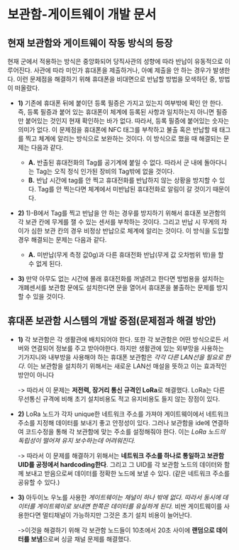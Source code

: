 # 보관함-게이트웨이 개발 문서
## 현재 보관함와 게이트웨이 작동 방식의 등장
현재 군에서 적용하는 방식은 중앙화되어 당직사관의 성향에 따라 반납이 유동적으로 이루어진다. 사관에 따라 미인가 휴대폰을 제출하거나, 아예 제출을 안 하는 경우가 발생한다. 
이런 문제점을 해결하기 위해 휴대폰을 비대면으로 반납할 방법을 모색하던 중, 방법이 떠올랐다.

- **1)**	기존에 휴대폰 뒤에 붙이던 등록 필증은 가지고 있는지 여부밖에 확인 안 한다. 즉, 등록 필증과 붙어 있는 휴대폰이 체계에 등록된 사항과 일치하는지 아니면 필증만 붙어있는 것인지 현재 확인하는 바가 없다. 따라서, 등록 필증에 붙어있는 숫자는 의미가 없다. 이 문제점을 휴대폰에 NFC 태그를 부착하고 불출 혹은 반납할 때 태그를 찍고 체계에 알리는 방식으로 보완하는 것이다. 이 방식으로 했을 때 해결되는 문제는 다음과 같다.
  
    - **A.**	반출된 휴대전화의 Tag를 공기계에 붙일 수 없다. 따라서 군 내에 돌아다니는 Tag는 오직 정식 인가된 장비의 Tag밖에 없을 것이다.
    - **B.**	반납 시간에 tag를 안 찍고 휴대전화를 반납하지 않는 상황을 방지할 수 있다. Tag를 안 찍는다면 체계에서 미반납된 휴대전화로 알림이 갈 것이기 때문이다.
    
- **2)**	1)-B에서 Tag를 찍고 반납을 안 하는 경우를 방지하기 위해서 휴대폰 보관함의 각 보관 칸에 무게를 잴 수 있는 센서를 부착하는 것이다. 그리고 반납 시 무게의 차이가 심한 보관 칸의 경우 비정상 반납으로 체계에 알리는 것이다. 이 방식을 도입할 경우 해결되는 문제는 다음과 같다.
  
   - **A.**	미반납(무게 측정 값0g)과 다른 휴대전화 반납(무게 값 오차범위 밖)을 할 수 없게 된다.
    
- **3)**	만약 아무도 없는 시간에 몰래 휴대전화를 꺼낼려고 한다면 방범용을 설치하는 개폐센서를 보관함 문에도 설치한다면 문을 열어서 휴대폰을 불출하는 문제를 방지할 수 있을 것이다.
 
## 휴대폰 보관함 시스템의 개발 중점(문제점과 해결 방안)
- **1)**	각 보관함은 각 생활관에 배치되어야 한다. 또한 각 보관함은 어떤 방식으로든 서버와 연결되어 정보를 주고 받아야한다. 하지만 생활관에 있는 외부망을 사용하는 기가지니와 내부방을 사용해야 하는 휴대폰 보관함은 *각각 다른 LAN선을 필요로 한다*. 이는 보관함을 설치하기 위해서는 새로운 LAN선 매설을 뜻하고 이는 효과적인 방안이 아니다

    -> 따라서 이 문제는 **저전력, 장거리 통신 규격인 LoRa**로 해결했다. LoRa는 다른 무선통신 규격에 비해 초기 설치비용도 적고 유지비용도 들지 않는 장점이 있다.
 
- **2)**	LoRa 노드가 각자 unique한 네트워크 주소를 가져야 게이트웨이에서 네트워크 주소를 지정해 데이터를 보내기 좋고 안정성이 있다. 그러나 보관함을 ide에 연결하여 코드수정을 통해 각 보관함에 맞는 주소를 설정해줘야 한다. 이는 *LoRa 노드의 독립성이 떨어져 유지 보수하는데 어려워진다.* 

    -> 따라서 이 문제를 해결하기 위해서는 **네트워크 주소를 하나로 통일하고 보관함 UID를 공정에서 hardcoding한다**. 그리고 그 UID를 각 보관함 노드의 데이터와 함께 보내고 받음으로써 데이터를 정확한 노드에 보낼 수 있다. (같은 네트워크 주소를 공유할 수 있다.)

- **3)**	아두이노 우노를 사용한 *게이트웨이는 채널이 하나 밖에 없다. 따라서 동시에 데이터를 게이트웨이로 보내면 한쪽은 데이터를 유실하게 된다.* 비싼 게이트웨이를 사용한다면 멀티채널이 가능하지만 그것은 초기 설치 비용이 늘어난다. 

    ->이것을 해결하기 위해 각 보관함 노드들이 10초에서 20초 사이에 **랜덤으로 데이터를 보냄**으로써 싱글 채널 문제를 해결했다.


